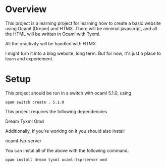 # Overview
This project is a learning project for learning how to create a basic website using Ocaml (Dream) and HTMX. There will be minimal javascript, and all the HTML will be written in Ocaml with Tyxml.

All the reactivity will be handled with HTMX.

I might turn it into a blog website, long term. But for now, it's just a place to learn and experiement.

# Setup

This project should be run in a switch with ocaml 5.1.0, using 

`opam switch create . 5.1.0`

This project requires the following dependencies

Dream
Tyxml
Omd

Additionally, if you're working on it you should also install 

ocaml-lsp-server

You can instal all of the above with the following command.

`opam install dream tyxml ocaml-lsp-server omd`
